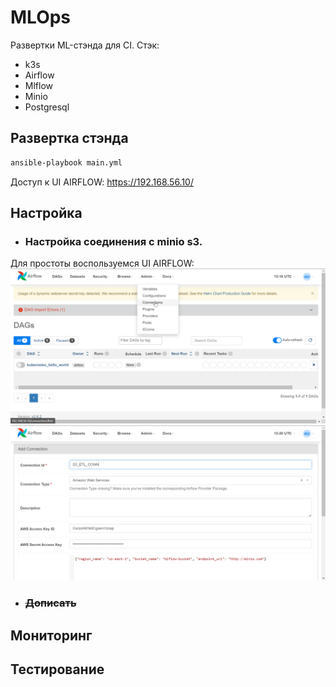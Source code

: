 # MLOps
Развертки ML-стэнда для CI. Стэк:
- k3s
- Airflow
- Mlflow
- Minio
- Postgresql
## Развертка стэнда
```bash
ansible-playbook main.yml
```
Доступ к UI AIRFLOW: https://192.168.56.10/
## Настройка
- ### Настройка соединения с minio s3.
Для простоты воспользуемся UI AIRFLOW:
![alt text](./screenshots/1.png)
![alt text](./screenshots/2.png)
- ### ~~Дописать~~
## Мониторинг
## Тестирование
